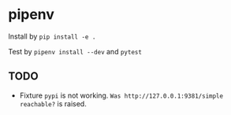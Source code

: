# pipenv

Install by ```pip install -e .```

Test by ```pipenv install --dev``` and ```pytest```

## TODO

- Fixture ```pypi``` is not working. ```Was http://127.0.0.1:9381/simple reachable?``` is raised.
